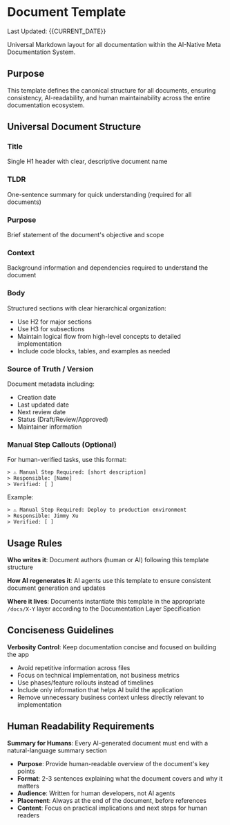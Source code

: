 # Document Template

Last Updated: {{CURRENT_DATE}}

Universal Markdown layout for all documentation within the AI-Native Meta Documentation System.

## Purpose

This template defines the canonical structure for all documents, ensuring consistency, AI-readability, and human maintainability across the entire documentation ecosystem.

## Universal Document Structure

### Title
Single H1 header with clear, descriptive document name

### TLDR
One-sentence summary for quick understanding (required for all documents)

### Purpose
Brief statement of the document's objective and scope

### Context
Background information and dependencies required to understand the document

### Body
Structured sections with clear hierarchical organization:
- Use H2 for major sections
- Use H3 for subsections
- Maintain logical flow from high-level concepts to detailed implementation
- Include code blocks, tables, and examples as needed

### Source of Truth / Version
Document metadata including:
- Creation date
- Last updated date
- Next review date
- Status (Draft/Review/Approved)
- Maintainer information

### Manual Step Callouts (Optional)
For human-verified tasks, use this format:
```
> ⚠️ Manual Step Required: [short description]  
> Responsible: [Name]  
> Verified: [ ]
```

Example:
```
> ⚠️ Manual Step Required: Deploy to production environment
> Responsible: Jimmy Xu  
> Verified: [ ]
```

## Usage Rules

**Who writes it**: Document authors (human or AI) following this template structure

**How AI regenerates it**: AI agents use this template to ensure consistent document generation and updates

**Where it lives**: Documents instantiate this template in the appropriate `/docs/X-Y` layer according to the Documentation Layer Specification

## Conciseness Guidelines

**Verbosity Control**: Keep documentation concise and focused on building the app
- Avoid repetitive information across files
- Focus on technical implementation, not business metrics
- Use phases/feature rollouts instead of timelines
- Include only information that helps AI build the application
- Remove unnecessary business context unless directly relevant to implementation

## Human Readability Requirements

**Summary for Humans**: Every AI-generated document must end with a natural-language summary section
- **Purpose**: Provide human-readable overview of the document's key points
- **Format**: 2-3 sentences explaining what the document covers and why it matters
- **Audience**: Written for human developers, not AI agents
- **Placement**: Always at the end of the document, before references
- **Content**: Focus on practical implications and next steps for human readers
